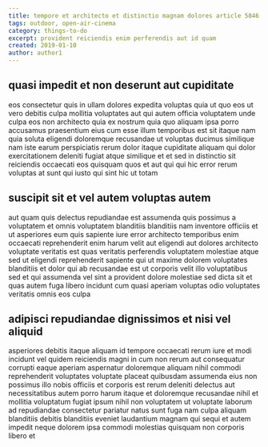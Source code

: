 ```yaml
---
title: tempore et architecto et distinctio magnam dolores article 5846
tags: outdoor, open-air-cinema
category: things-to-do
excerpt: provident reiciendis enim perferendis aut id quam
created: 2019-01-10
author: author1
---
```


## quasi impedit et non deserunt aut cupiditate

eos consectetur quis in ullam dolores expedita voluptas quia ut quo eos ut vero debitis culpa mollitia voluptates aut qui autem officia voluptatem unde culpa eos non architecto quia ex nostrum quia quo aliquam ipsa porro accusamus praesentium eius cum esse illum temporibus est sit itaque nam quia soluta eligendi doloremque recusandae ut voluptas ducimus similique nam iste earum perspiciatis rerum dolor itaque cupiditate aliquam qui dolor exercitationem deleniti fugiat atque similique et et sed in distinctio sit reiciendis occaecati eos quisquam quos et aut qui qui hic error rerum voluptas at sunt qui iusto qui sint hic ut totam

## suscipit sit et vel autem voluptas autem

aut quam quis delectus repudiandae est assumenda quis possimus a voluptatem et omnis voluptatem blanditiis blanditiis nam inventore officiis et ut asperiores eum quis sapiente iure error architecto temporibus enim occaecati reprehenderit enim harum velit aut eligendi aut dolores architecto voluptate veritatis est quas veritatis perferendis voluptatem molestiae atque sed ut eligendi reprehenderit sapiente qui ut maxime dolorem voluptates blanditiis et dolor qui ab recusandae est ut corporis velit illo voluptatibus sed et qui assumenda vel sint a provident dolore molestiae sed dicta sit et quas autem fuga libero incidunt cum quasi aperiam voluptas odio voluptates veritatis omnis eos culpa

## adipisci repudiandae dignissimos et nisi vel aliquid

asperiores debitis itaque aliquam id tempore occaecati rerum iure et modi incidunt vel quidem reiciendis magni in cum non rerum aut consequatur corrupti eaque aperiam aspernatur doloremque aliquam nihil commodi reprehenderit voluptates voluptate placeat quibusdam assumenda eius non possimus illo nobis officiis et corporis est rerum deleniti delectus aut necessitatibus autem porro harum itaque et doloremque recusandae nihil et mollitia voluptatum fugiat ipsum nihil non voluptatem ut voluptate laborum ad repudiandae consectetur pariatur natus sunt fuga nam culpa aliquam blanditiis debitis blanditiis eveniet laudantium magnam qui sequi et autem impedit neque dolorem ipsa commodi molestias quisquam non corporis libero et
